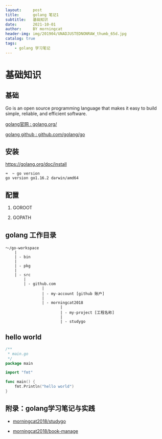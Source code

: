 ```yaml
---
layout:     post
title:      golang 笔记1
subtitle:   基础知识
date:       2021-10-01
author:     BY morningcat
header-img: img/201904/UNADJUSTEDNONRAW_thumb_65d.jpg
catalog: true
tags:
    - golang 学习笔记
---
```


# 基础知识

## 基础

Go is an open source programming language that makes it easy to build simple, reliable, and efficient software.

[golang官网 : golang.org/](https://golang.org/)

[golang github : github.com/golang/go](https://github.com/golang/go)

## 安装

https://golang.org/doc/install

```
➜  ~ go version
go version go1.16.2 darwin/amd64
```

## 配置

1. GOROOT

2. GOPATH

## golang 工作目录

```
～/go-workspace
    |
    | - bin
    |
    | - pkg
    |
    | - src
        |
        | - github.com
                |
                | - my-account [github 账户]
                |
                | - morningcat2018
                        |
                        | - my-project [工程名称]
                        |
                        | - studygo
```

## hello world

```go
/**
 * main.go
 */
package main

import "fmt"

func main() {
	fmt.Println("hello world")
}
```



## 附录：golang学习笔记与实践

- [morningcat2018/studygo](https://github.com/morningcat2018/studygo)

- [morningcat2018/book-manage](https://github.com/morningcat2018/book-manage)